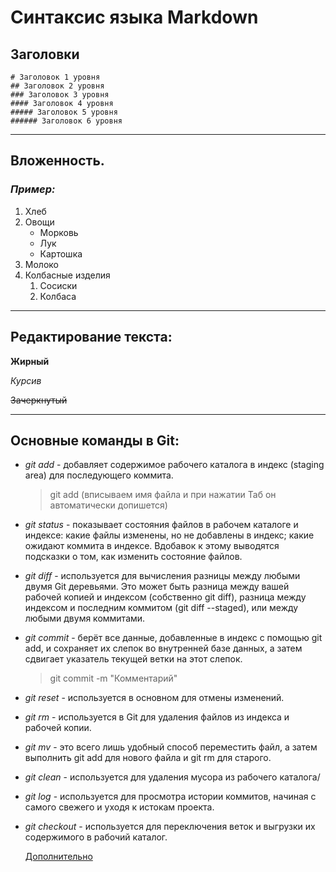 # Синтаксис языка Markdown

## Заголовки

    # Заголовок 1 уровня
    ## Заголовок 2 уровня
    ### Заголовок 3 уровня
    #### Заголовок 4 уровня
    ##### Заголовок 5 уровня
    ###### Заголовок 6 уровня

---

## Вложенность.

### _Пример:_
1. Хлеб
2. Овощи 
   * Морковь
   * Лук
   * Картошка
3. Молоко
1. Колбасные изделия
   1. Сосиски
   2. Колбаса
---


## Редактирование текста:

**Жирный**

*Курсив*

~~Зачеркнутый~~

---

## Основные команды в Git:  

* _git add_ - добавляет содержимое рабочего каталога в индекс (staging area) для последующего коммита.
    > git add (вписываем имя файла и при нажатии Таб он автоматически допишется)
* _git status_ - показывает состояния файлов в рабочем каталоге и индексе: какие файлы изменены, но не добавлены в индекс; какие ожидают коммита в индексе. Вдобавок к этому выводятся подсказки о том, как изменить состояние файлов.
* _git diff_ - используется для вычисления разницы между любыми двумя Git деревьями. Это может быть разница между вашей рабочей копией и индексом (собственно git diff), разница между индексом и последним коммитом (git diff --staged), или между любыми двумя коммитами.

* _git commit_ - берёт все данные, добавленные в индекс с помощью git add, и сохраняет их слепок во внутренней базе данных, а затем сдвигает указатель текущей ветки на этот слепок.
     > git commit -m "Комментарий"
* _git reset_ - используется в основном для отмены изменений.
* _git rm_ - используется в Git для удаления файлов из индекса и рабочей копии.
* _git mv_ - это всего лишь удобный способ переместить файл, а затем выполнить git add для нового файла и git rm для старого.
* _git clean_ - используется для удаления мусора из рабочего каталога/
* _git log_ - используется для просмотра истории коммитов, начиная с самого свежего и уходя к истокам проекта. 
* _git checkout_ - используется для переключения веток и выгрузки их содержимого в рабочий каталог.
  
  [Дополнительно](https://git-scm.com/book/ru/v2/%D0%9F%D1%80%D0%B8%D0%BB%D0%BE%D0%B6%D0%B5%D0%BD%D0%B8%D0%B5-C%3A-%D0%9A%D0%BE%D0%BC%D0%B0%D0%BD%D0%B4%D1%8B-Git-%D0%9E%D1%81%D0%BD%D0%BE%D0%B2%D0%BD%D1%8B%D0%B5-%D0%BA%D0%BE%D0%BC%D0%B0%D0%BD%D0%B4%D1%8B)

